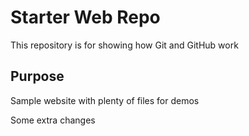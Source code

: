 # Starter Web Repo

This repository is for showing how Git and GitHub work

## Purpose

Sample website with plenty of files for demos

Some extra changes